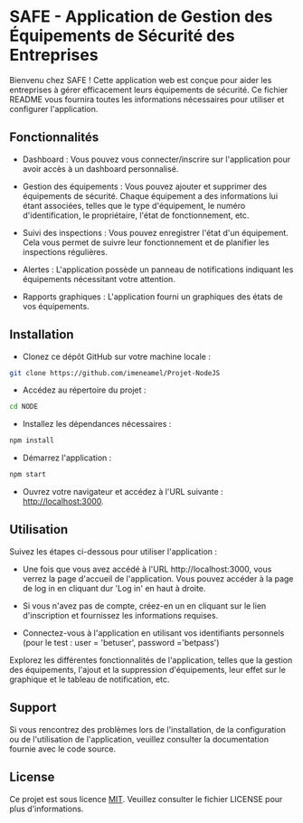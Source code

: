 # SAFE - Application de Gestion des Équipements de Sécurité des Entreprises

Bienvenu chez SAFE ! Cette application web est conçue pour aider les entreprises à gérer efficacement leurs équipements de sécurité. Ce fichier README vous fournira toutes les informations nécessaires pour utiliser et configurer l'application.

## Fonctionnalités

- Dashboard : Vous pouvez vous connecter/inscrire sur l'application pour avoir accès à un dashboard personnalisé.

- Gestion des équipements : Vous pouvez ajouter et supprimer des équipements de sécurité. Chaque équipement a des informations lui étant associées, telles que le type d'équipement, le numéro d'identification, le propriétaire, l'état de fonctionnement, etc.

- Suivi des inspections : Vous pouvez enregistrer l'état d'un équipement. Cela vous permet de suivre leur fonctionnement et de planifier les inspections régulières.

- Alertes : L'application possède un panneau de notifications indiquant les équipements nécessitant votre attention.

- Rapports graphiques : L'application fourni un graphiques des états de vos équipements.


## Installation


- Clonez ce dépôt GitHub sur votre machine locale :
```bash
git clone https://github.com/imeneamel/Projet-NodeJS
```

- Accédez au répertoire du projet :
```bash
cd NODE
```
- Installez les dépendances nécessaires :
```bash
npm install
```
- Démarrez l'application :
```bash
npm start
```

- Ouvrez votre navigateur et accédez à l'URL suivante : [http://localhost:3000](http://localhost:3000).

## Utilisation

Suivez les étapes ci-dessous pour utiliser l'application :

- Une fois que vous avez accédé à l'URL http://localhost:3000, vous verrez la page d'accueil de l'application. Vous pouvez accéder à la page de log in en cliquant dur 'Log in' en haut à droite.

- Si vous n'avez pas de compte, créez-en un en cliquant sur le lien d'inscription et fournissez les informations requises. 

- Connectez-vous à l'application en utilisant vos identifiants personnels (pour le test : user = 'betuser', password ='betpass')

Explorez les différentes fonctionnalités de l'application, telles que la gestion des équipements, l'ajout et la suppression d'équipements, leur effet sur le graphique et le tableau de notification, etc.

## Support

Si vous rencontrez des problèmes lors de l'installation, de la configuration ou de l'utilisation de l'application, veuillez consulter la documentation fournie avec le code source. 

## License

Ce projet est sous licence [MIT](https://choosealicense.com/licenses/mit/). Veuillez consulter le fichier LICENSE pour plus d'informations.
